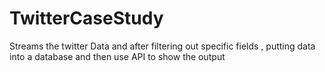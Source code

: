 # TwitterCaseStudy
Streams the twitter Data and after filtering out specific fields , putting data into a database and then use API to show the output
